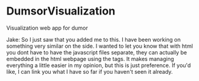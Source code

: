 # DumsorVisualization
Visualization web app for dumor


Jake: So I just saw that you added me to this. I have been working on something very similar on the side. I wanted to let you know that with html you dont have to have the javascript files separate, they can actually be embedded in the html webpage using the <script> ... </script> tags. It makes managing everything a little easier in my opinion, but this is just preference. If you'd like, I can link you what I have so far if you haven't seen it already.
